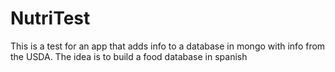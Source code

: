 # NutriTest
This is a test for an app that adds info to a database in mongo with info from the USDA. The idea is to build a food database in spanish
